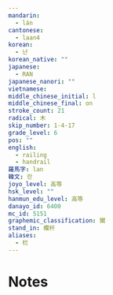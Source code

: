 ```yaml
---
mandarin:
  - lán
cantonese:
  - laan4
korean:
  - 난
korean_native: ""
japanese:
  - RAN
japanese_nanori: ""
vietnamese:
middle_chinese_initial: l
middle_chinese_final: ɑn
stroke_count: 21
radical: 木
skip_number: 1-4-17
grade_level: 6
pos: ""
english:
  - railing
  - handrail
羅馬字: lan
韓文: 란
joyo_level: 高等
hsk_level: ""
hanmun_edu_level: 高等
danayo_id: 6400
mc_id: 5151
graphemic_classification: 䦨
stand_in: 欄杆
aliases:
  - 栏
---
```


# Notes

